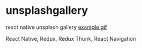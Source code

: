 # unsplashgallery
react native unsplash gallery
[example gif](https://imgur.com/Thm4gU6)


React Native, Redux, Redux Thunk, React Navigation


